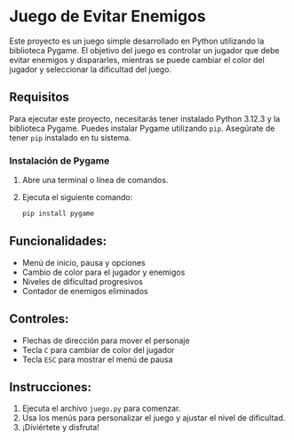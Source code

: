 # Juego de Evitar Enemigos

Este proyecto es un juego simple desarrollado en Python utilizando la biblioteca Pygame. El objetivo del juego es controlar un jugador que debe evitar enemigos y dispararles, mientras se puede cambiar el color del jugador y seleccionar la dificultad del juego.

## Requisitos

Para ejecutar este proyecto, necesitarás tener instalado Python 3.12.3 y la biblioteca Pygame. Puedes instalar Pygame utilizando `pip`. Asegúrate de tener `pip` instalado en tu sistema.

### Instalación de Pygame

1. Abre una terminal o línea de comandos.
2. Ejecuta el siguiente comando:

   ```bash
   pip install pygame

## Funcionalidades:
- Menú de inicio, pausa y opciones
- Cambio de color para el jugador y enemigos
- Niveles de dificultad progresivos
- Contador de enemigos eliminados

## Controles:
- Flechas de dirección para mover el personaje
- Tecla `C` para cambiar de color del jugador
- Tecla `ESC` para mostrar el menú de pausa

## Instrucciones:
1. Ejecuta el archivo `juego.py` para comenzar.
2. Usa los menús para personalizar el juego y ajustar el nivel de dificultad.
3. ¡Diviértete y disfruta!
